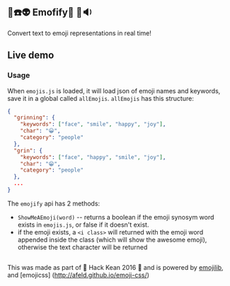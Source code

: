 ## 💾☎️👽 Emofify👻 💜🔉

Convert text to emoji representations in real time!

## Live demo


### Usage
When `emojis.js` is loaded, it will load json of emoji names and keywords, save it in a global called `allEmojis`. `allEmojis` has this structure:
```json
{
  "grinning": {
    "keywords": ["face", "smile", "happy", "joy"],
    "char": "😀",
    "category": "people"
  },
  "grin": {
    "keywords": ["face", "happy", "smile", "joy"],
    "char": "😁",
    "category": "people"
  },
  ...
}
```
The `emojify` api has 2 methods:
  * `ShowMeAEmoji(word)` -- returns a boolean if the emoji synosym word exists in `emojis.js`, or false if it doesn't exist.
  * if the emoji exists, a `<i class>` will returned with the emoji word appended inside the class (which will show the awesome emoji), otherwise the text character will be returned

##
This was made as part of 🔋 Hack Kean 2016 🔌 and  is powered by [emojilib](https://github.com/muan/emojilib), and [emojicss] (http://afeld.github.io/emoji-css/)
